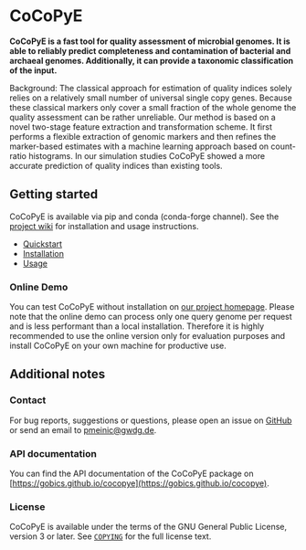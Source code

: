 # CoCoPyE

**CoCoPyE is a fast tool for quality assessment of microbial genomes. It is able to reliably predict
completeness and contamination of bacterial and archaeal genomes. Additionally, it can provide a
taxonomic classification of the input.**

Background: The classical approach for estimation of quality indices solely relies on a relatively small
number of universal single copy genes. Because these classical markers only cover a small fraction of the
whole genome the quality assessment can be rather unreliable. Our method is based on a novel
two-stage feature extraction and transformation scheme. It first performs a flexible extraction
of genomic markers and then refines the marker-based estimates with a machine learning approach based on
count-ratio histograms. In our simulation studies CoCoPyE showed a more accurate prediction of  quality
indices than existing tools.

## Getting started

CoCoPyE is available via pip and conda (conda-forge channel). See the [project wiki](https://github.com/gobics/cocopye/wiki)
for installation and usage instructions.

- [Quickstart](https://github.com/gobics/cocopye/wiki/Quickstart)
- [Installation](https://github.com/gobics/cocopye/wiki/Installation)
- [Usage](https://github.com/gobics/cocopye/wiki/Usage)

### Online Demo

You can test CoCoPyE without installation on [our project homepage](https://cocopye.uni-goettingen.de). Please note that the online demo can process only 
one query genome per request and is less performant than a local installation. Therefore it is highly recommended to use the online
version only for evaluation purposes and install CoCoPyE on your own machine for productive use.

## Additional notes

### Contact

For bug reports, suggestions or questions, please open an issue on [GitHub](https://github.com/gobics/cocopye/issues)
or send an email to [pmeinic@gwdg.de](mailto:pmeinic@gwdg.de).

### API documentation

You can find the API documentation of the CoCoPyE package on [https://gobics.github.io/cocopye](https://gobics.github.io/cocopye).

### License

CoCoPyE is available under the terms of the GNU General Public License, version 3 or later. See [`COPYING`](https://github.com/gobics/cocopye/blob/master/COPYING) for the full license text.
